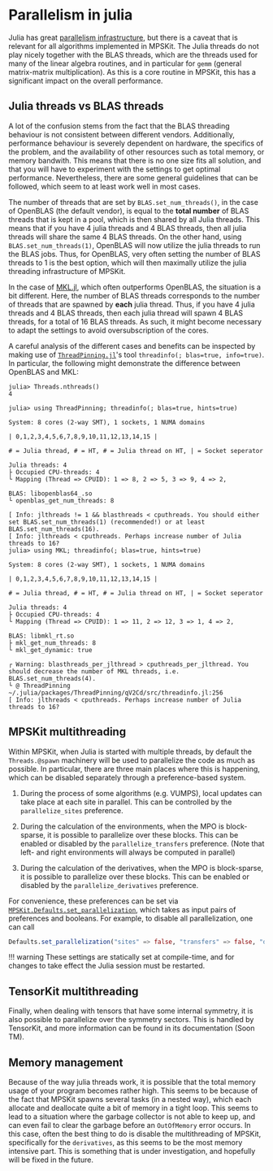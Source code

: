 # Parallelism in julia

Julia has great
[parallelism infrastructure](https://julialang.org/blog/2019/07/multithreading/), but there
is a caveat that is relevant for all algorithms implemented in MPSKit. The Julia threads do
not play nicely together with the BLAS threads, which are the threads used for many of the
linear algebra routines, and in particular for `gemm` (general matrix-matrix
multiplication). As this is a core routine in MPSKit, this has a significant impact on the
overall performance.

## Julia threads vs BLAS threads

A lot of the confusion stems from the fact that the BLAS threading behaviour is not
consistent between different vendors. Additionally, performance behaviour is severely
dependent on hardware, the specifics of the problem, and the availability of other resources
such as total memory, or memory bandwith. This means that there is no one size fits all
solution, and that you will have to experiment with the settings to get optimal performance.
Nevertheless, there are some general guidelines that can be followed, which seem to at least
work well in most cases.

The number of threads that are set by `BLAS.set_num_threads()`, in the case of OpenBLAS (the
default vendor), is equal to the **total number** of BLAS threads that is kept in a pool,
which is then shared by all Julia threads. This means that if you have 4 julia threads and 4
BLAS threads, then all julia threads will share the same 4 BLAS threads. On the other hand,
using `BLAS.set_num_threads(1)`, OpenBLAS will now utilize the julia threads to run the BLAS
jobs. Thus, for OpenBLAS, very often setting the number of BLAS threads to 1 is the best
option, which will then maximally utilize the julia threading infrastructure of MPSKit.

In the case of [MKL.jl](), which often outperforms OpenBLAS, the situation is a bit
different. Here, the number of BLAS threads corresponds to the number of threads that are
spawned by **each** julia thread. Thus, if you have 4 julia threads and 4 BLAS threads, then
each julia thread will spawn 4 BLAS threads, for a total of 16 BLAS threads. As such, it
might become necessary to adapt the settings to avoid oversubscription of the cores.

A careful analysis of the different cases and benefits can be inspected by making use of
[`ThreadPinning.jl`](https://github.com/carstenbauer/ThreadPinning.jl)'s tool
`threadinfo(; blas=true, info=true)`. In particular, the following might demonstrate the
difference between OpenBLAS and MKL:

```julia-repl
julia> Threads.nthreads()
4

julia> using ThreadPinning; threadinfo(; blas=true, hints=true)

System: 8 cores (2-way SMT), 1 sockets, 1 NUMA domains

| 0,1,2,3,4,5,6,7,8,9,10,11,12,13,14,15 | 

# = Julia thread, # = HT, # = Julia thread on HT, | = Socket seperator

Julia threads: 4
├ Occupied CPU-threads: 4
└ Mapping (Thread => CPUID): 1 => 8, 2 => 5, 3 => 9, 4 => 2,

BLAS: libopenblas64_.so
└ openblas_get_num_threads: 8

[ Info: jlthreads != 1 && blasthreads < cputhreads. You should either set BLAS.set_num_threads(1) (recommended!) or at least BLAS.set_num_threads(16).
[ Info: jlthreads < cputhreads. Perhaps increase number of Julia threads to 16?
julia> using MKL; threadinfo(; blas=true, hints=true)

System: 8 cores (2-way SMT), 1 sockets, 1 NUMA domains

| 0,1,2,3,4,5,6,7,8,9,10,11,12,13,14,15 | 

# = Julia thread, # = HT, # = Julia thread on HT, | = Socket seperator

Julia threads: 4
├ Occupied CPU-threads: 4
└ Mapping (Thread => CPUID): 1 => 11, 2 => 12, 3 => 1, 4 => 2,

BLAS: libmkl_rt.so
├ mkl_get_num_threads: 8
└ mkl_get_dynamic: true

┌ Warning: blasthreads_per_jlthread > cputhreads_per_jlthread. You should decrease the number of MKL threads, i.e. BLAS.set_num_threads(4).
└ @ ThreadPinning ~/.julia/packages/ThreadPinning/qV2Cd/src/threadinfo.jl:256
[ Info: jlthreads < cputhreads. Perhaps increase number of Julia threads to 16?
```

## MPSKit multithreading

Within MPSKit, when Julia is started with multiple threads, by default the `Threads.@spawn`
machinery will be used to parallelize the code as much as possible. In particular, there are
three main places where this is happening, which can be disabled separately through a preference-based system.

1. During the process of some algorithms (e.g. VUMPS), local updates can take place at each
   site in parallel. This can be controlled by the `parallelize_sites` preference.

2. During the calculation of the environments, when the MPO is block-sparse, it is possible
   to parallelize over these blocks. This can be enabled or disabled by the
   `parallelize_transfers` preference. (Note that left- and right environments will always
   be computed in parallel)

3. During the calculation of the derivatives, when the MPO is block-sparse, it is possible
   to parallelize over these blocks. This can be enabled or disabled by the
   `parallelize_derivatives` preference.

For convenience, these preferences can be set via [`MPSKit.Defaults.set_parallelization`](@ref), which takes as input pairs of preferences and booleans. For example, to disable all parallelization, one can call

```julia
Defaults.set_parallelization("sites" => false, "transfers" => false, "derivatives" => false)
```

!!! warning
    These settings are statically set at compile-time, and for changes to take
    effect the Julia session must be restarted.

## TensorKit multithreading

Finally, when dealing with tensors that have some internal symmetry, it is also possible to
parallelize over the symmetry sectors. This is handled by TensorKit, and more information
can be found in its documentation (Soon TM).

## Memory management

Because of the way julia threads work, it is possible that the total memory usage of your
program becomes rather high. This seems to be because of the fact that MPSKit spawns several
tasks (in a nested way), which each allocate and deallocate quite a bit of memory in a tight
loop. This seems to lead to a situation where the garbage collector is not able to keep up,
and can even fail to clear the garbage before an `OutOfMemory` error occurs. In this case,
often the best thing to do is disable the multithreading of MPSKit, specifically for the
`derivatives`, as this seems to be the most memory intensive part. This is something that is
under investigation, and hopefully will be fixed in the future.

